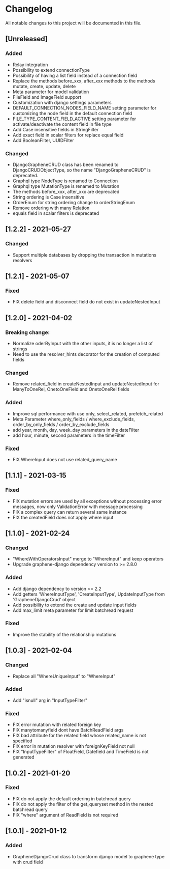 # Changelog

All notable changes to this project will be documented in this file.

## \[Unreleased\]

### Added

- Relay integration
- Possibility to extend connectionType
- Possibility of having a list field instead of a connection field
- Replace the methods before_xxx, after_xxx methods to the methods mutate,
  create, update, delete
- Meta parameter for model validation
- FileField and ImageField support
- Customization with django settings parameters
- DEFAULT_CONNECTION_NODES_FIELD_NAME setting parameter for customizing the node
  field in the default connection field
- FILE_TYPE_CONTENT_FIELD_ACTIVE setting parameter for activate/deactivate the
  content field in file type
- Add Case insensitive fields in StringFilter
- Add exact field in scalar filters for replace equal field
- Add BooleanFilter, UUIDFilter

### Changed

- DjangoGrapheneCRUD class has been renamed to DjangoCRUDObjectType, so the name
  "DjangoGrapheneCRUD" is deprecated.
- Graphql type <typeName>NodeType is renamed to <typeName>Connection
- Graphql type <typeName>MutationType is renamed to <typeName>Mutation
- The methods before_xxx, after_xxx are deprecated
- String ordering is Case insensitive
- OrderEnum for string ordering change to orderStringEnum
- Remove ordering with many Relation
- equals field in scalar filters is deprecated

## \[1.2.2\] - 2021-05-27

### Changed

- Support multiple databases by dropping the transaction in mutations resolvers

## \[1.2.1\] - 2021-05-07

### Fixed

- FIX delete field and disconnect field do not exist in updateNestedInput

## \[1.2.0\] - 2021-04-02

### Breaking change:

- Normalize oderByInput with the other inputs, it is no longer a list of strings
- Need to use the resolver_hints decorator for the creation of computed fields

### Changed

- Remove related_field in createNestedInput and updateNestedInput for
  ManyToOneRel, OnetoOneField and OnetoOneRel fields

### Added

- Improve sql performance with use only, select_related, prefetch_related
- Meta Parameter where_only_fields / where_exclude_fields, order_by_only_fields
  / order_by_exclude_fields
- add year, month, day, week_day parameters in the dateFilter
- add hour, minute, second parameters in the timeFilter

### Fixed

- FIX WhereInput does not use related_query_name

## \[1.1.1\] - 2021-03-15

### Fixed

- FIX mutation errors are used by all exceptions without processing error
  messages, now only ValidationError with message processing
- FIX a complex query can return several same instance
- FIX the createdField does not apply where input

## \[1.1.0\] - 2021-02-24

### Changed

- "WhereWithOperatorsInput" merge to "WhereInput" and keep operators
- Upgrade graphene-django dependency version to >= 2.8.0

### Added

- Add django dependency to version >= 2.2
- Add getters 'WhereInputType', 'CreateInputType', UpdateInputType from
  'GrapheneDjangoCrud' object
- Add possibility to extend the create and update input fields
- Add max_limit meta parameter for limit batchread request

### Fixed

- Improve the stability of the relationship mutations

## \[1.0.3\] - 2021-02-04

### Changed

- Replace all "WhereUniqueInput" to "WhereInput"

### Added

- Add "isnull" arg in "InputTypeFilter"

### Fixed

- FIX error mutation with related foreign key
- FIX manytomanyfield dont have BatchReadField args
- FIX bad attribute for the related field whose related_name is not specified
- FIX error in mutation resolver with foreignKeyField not null
- FIX "InputTypeFilter" of FloatField, Datefield and TimeField is not generated

## \[1.0.2\] - 2021-01-20

### Fixed

- FIX do not apply the default ordering in batchread query
- FIX do not apply the filter of the get_queryset method in the nested batchread
  query
- FIX "where" argument of ReadField is not required

## \[1.0.1\] - 2021-01-12

### Added

- GrapheneDjangoCrud class to transform django model to graphene type with crud
  field

